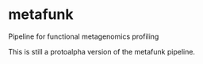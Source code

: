 # metafunk
Pipeline for functional metagenomics profiling

This is still a protoalpha version of the metafunk pipeline.
